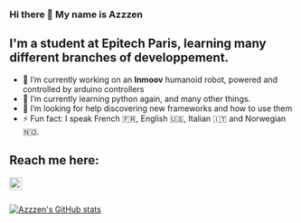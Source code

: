 ### Hi there 👋 My name is Azzzen

## I'm a student at Epitech Paris, learning many different branches of developpement.

- 🔭 I’m currently working on an **Inmoov** humanoid robot, powered and controlled by arduino controllers
- 🌱 I’m currently learning python again, and many other things.
- 🤔 I’m looking for help discovering new frameworks and how to use them
- ⚡ Fun fact: I speak French :fr:, English :us:, Italian :it: and Norwegian :norway:.

## Reach me here:
[<img align="left" alt="Azzzen | LinkedIn" width="22px" src="https://cdn.jsdelivr.net/npm/simple-icons@v3/icons/linkedin.svg" />][linkedin]
<br/><br/>

[linkedin]: https://www.linkedin.com/in/axel-zenine-a5a2b2207/

[![Azzzen's GitHub stats](https://github-readme-stats.vercel.app/api?username=azzzen)](https://github.com/azzzen/github-readme-stats)
